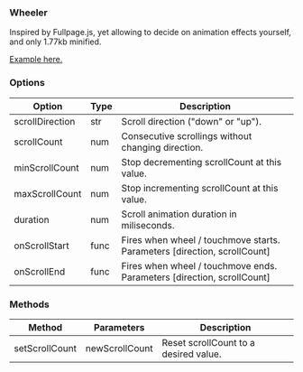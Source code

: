 ### Wheeler

Inspired by Fullpage.js, yet allowing to decide on animation effects yourself, and only 1.77kb minified. 

[Example here.](https://dimslaev.github.io/wheeler/example/example.html)

### Options

| Option          | Type | Description                                        |
| --------------- | ---- | -------------------------------------------------- |
| scrollDirection | str  | Scroll direction ("down" or "up").                 |
| scrollCount     | num  | Consecutive scrollings without changing direction. |
| minScrollCount  | num  | Stop decrementing scrollCount at this value.       |
| maxScrollCount  | num  | Stop incrementing scrollCount at this value.       |
| duration        | num  | Scroll animation duration in miliseconds.          |
| onScrollStart | func | Fires when wheel / touchmove starts. Parameters [direction, scrollCount]|
| onScrollEnd   | func | Fires when wheel / touchmove ends.  Parameters [direction, scrollCount] |

### Methods

| Method         | Parameters     | Description                           |
| -------------- | -------------- | ------------------------------------- |
| setScrollCount | newScrollCount | Reset scrollCount to a desired value. |
